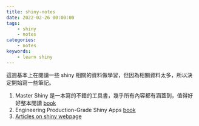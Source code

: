 ```yaml
---
title: shiny-notes
date: 2022-02-26 00:00:00
tags:
    - shiny
    - notes
categories:
    - notes
keywords:
    - learn shiny
---
```


這週基本上在閱讀一些 shiny 相關的資料做學習，但因為相關資料太多，所以決定開始寫一些筆記。
1. Master Shiny 是一本寫的不錯的工具書，幾乎所有內容都有涵蓋到，值得好好整本閱讀 [book](https://mastering-shiny.org/scaling-functions.html)
2. Engineering Production-Grade Shiny Apps [book](https://engineering-shiny.org/)
3. [Articles on shiny webpage](https://shiny.rstudio.com/articles/)